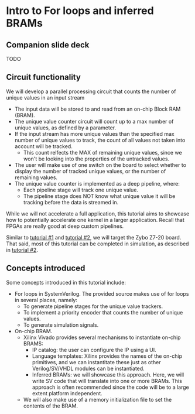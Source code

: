 # Intro to For loops and inferred BRAMs

## Companion slide deck
TODO

## Circuit functionality
We will develop a parallel processing circuit that counts the number of unique values in an input stream
- The input data will be stored to and read from an on-chip Block RAM (BRAM).
- The unique value counter circuit will count up to a max number of unique values, as defined by a parameter.
- If the input stream has more unique values than the specified max number of unique values to track, the count of all values not taken into account will be tracked.
  - This count relfects the MAX of remaining unique values, since we won't be looking into the properties of the untracked values.
- The user will make use of one switch on the board to select whether to display the number of tracked unique values, or the number of remaining values.
- The unique value counter is implemented as a deep pipeline, where:
  - Each pipeline stage will track one unique value.
  - The pipeline stage does NOT know what unique value it will be tracking before the data is streamed in.

While we will not accelerate a full application, this tutorial aims to showcase how to potentially accelerate one kernel in a larger application.
Recall that FPGAs are really good at deep custom pipelines.

Similar to [tutorial #1](https://github.com/sramxtr/fpgas_from_scratch/tree/main/tutorials/tutorial_1_intro_and_blink_led) and [tutorial #2](https://github.com/sramxtr/fpgas_from_scratch/tree/main/tutorials/tutorial_2_fsm_and_sim), we will target the Zybo Z7-20 board.
That said, most of this tutorial can be completed in simulation, as described in [tutorial #2](https://github.com/sramxtr/fpgas_from_scratch/tree/main/tutorials/tutorial_2_fsm_and_sim).

## Concepts introduced
Some concepts introduced in this tutorial include:
- For loops in SystemVerilog. The provided source makes use of for loops in several places, namely:
  - To generate pipeline stages for the unique value trackers.
  - To implement a priority encoder that counts the number of unique values.
  - To generate simulation signals.
- On-chip BRAM.
  - Xilinx Vivado provides several mechanisms to instantiate on-chip BRAMS:
    - IP catalog: the user can configure the IP using a UI.
    - Language templates: Xilinx provides the names of the on-chip primitives, and we can instantitate these just as other Verilog/SV/VHDL modules can be instantiated.
    - Inferred BRAMs: we will showcase this approach. Here, we will write SV code that will translate into one or more BRAMs. This approach is often recommended since the code will be to a large extent platform independent.
  - We will also make use of a memory initialization file to set the contents of the BRAM.



